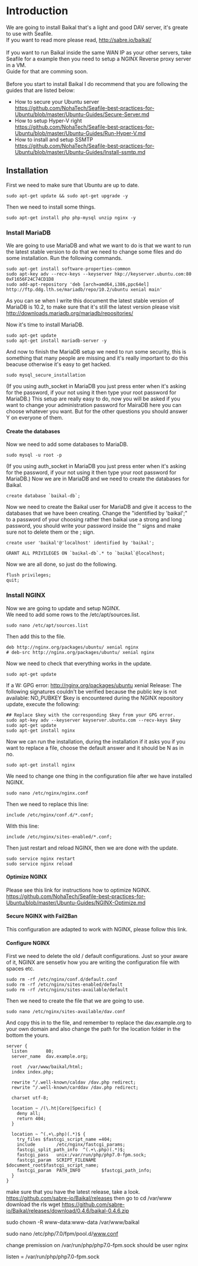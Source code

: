 # Introduction
We are going to install Baikal that's a light and good DAV server, it's greate to use with Seafile.<br>
If you want to read more please read, http://sabre.io/baikal/ <br>
<br>
If you want to run Baikal inside the same WAN IP as your other servers, take Seafile for a example then you need to setup a NGINX Reverse proxy server in a VM.<br>
Guide for that are comming soon.<br>
<br>
Before you start to install Baikal I do recommend that you are following the guides that are listed below:
* How to secure your Ubuntu server <br>
https://github.com/NohaTech/Seafile-best-practices-for-Ubuntu/blob/master/Ubuntu-Guides/Secure-Server.md
* How to setup Hyper-V right<br>
https://github.com/NohaTech/Seafile-best-practices-for-Ubuntu/blob/master/Ubuntu-Guides/Run-Hyper-V.md
* How to install and setup SSMTP<br>
https://github.com/NohaTech/Seafile-best-practices-for-Ubuntu/blob/master/Ubuntu-Guides/Install-ssmtp.md

## Installation
First we need to make sure that Ubuntu are up to date.
```
sudo apt-get update && sudo apt-get upgrade -y
```
Then we need to install some things.
```
sudo apt-get install php php-mysql unzip nginx -y
```

### Install MariaDB
We are going to use MariaDB and what we want to do is that we want to run the latest stable version to do that we need to change some files and do some installation.
Run the following commands.
```
sudo apt-get install software-properties-common
sudo apt-key adv --recv-keys --keyserver hkp://keyserver.ubuntu.com:80 0xF1656F24C74CD1D8
sudo add-apt-repository 'deb [arch=amd64,i386,ppc64el] http://ftp.ddg.lth.se/mariadb/repo/10.2/ubuntu xenial main'
```
As you can se when I write this document the latest stable version of MariaDB is 10.2, to make sure that it's still the latest version please visit http://downloads.mariadb.org/mariadb/repositories/ 

Now it's time to install MariaDB.
```
sudo apt-get update
sudo apt-get install mariadb-server -y
```
And now to finish the MariaDB setup we need to run some security, this is something that many people are missing and it's really important to do this beacuse otherwise it's easy to get hacked.
```
sudo mysql_secure_installation
```
(If you using auth_socket in MariaDB you just press enter when it's asking for the password, if your not using it then type your root password for MariaDB.)
This setup are really easy to do, now you will be asked if you want to change your administration password for MairaDB here you can choose whatever you want. But for the other questions you should answer Y on everyone of them.

#### Create the databases
Now we need to add some databases to MariaDB.
```
sudo mysql -u root -p
```
(If you using auth_socket in MariaDB you just press enter when it's asking for the password, if your not using it then type your root password for MariaDB.)
Now we are in MariaDB and we need to create the databases for Baikal.
```
create database `baikal-db`;
```
Now we need to create the Baikal user for MariaDB and give it access to the databases that we have been creating.
Change the "identified by 'baikal';" to a password of your choosing rather then baikal use a strong and long password, you should write your password inside the '' signs and make sure not to delete them or the ; sign.
```
create user 'baikal'@'localhost' identified by 'baikal';
 
GRANT ALL PRIVILEGES ON `baikal-db`.* to `baikal`@localhost;
```
Now we are all done, so just do the following.
```
flush privileges;
quit;
```

### Install NGINX
Now we are going to update and setup NGINX. <br>
We need to add some rows to the /etc/apt/sources.list.
```
sudo nano /etc/apt/sources.list
```
Then add this to the file.
```
deb http://nginx.org/packages/ubuntu/ xenial nginx
# deb-src http://nginx.org/packages/ubuntu/ xenial nginx
```
Now we need to check that everything works in the update.
```
sudo apt-get update
```
If a W: GPG error: http://nginx.org/packages/ubuntu xenial Release: The following signatures couldn't be verified because the public key is not available: NO_PUBKEY $key is encountered during the NGINX repository update, execute the following:
```
## Replace $key with the corresponding $key from your GPG error.
sudo apt-key adv --keyserver keyserver.ubuntu.com --recv-keys $key
sudo apt-get update
sudo apt-get install nginx
```
Now we can run the installation, during the installation if it asks you if you want to replace a file, choose the default answer and it should be N as in no.
```
sudo apt-get install nginx
```
We need to change one thing in the configuration file after we have installed NGINX.
```
sudo nano /etc/nginx/nginx.conf
```
Then we need to replace this line:
```
include /etc/nginx/conf.d/*.conf;
```
With this line:
```
include /etc/nginx/sites-enabled/*.conf;
```
Then just restart and reload NGINX, then we are done with the update.
```
sudo service nginx restart
sudo service nginx reload
```
#### Optimize NGINX
Please see this link for instructions how to optimize NGINX.<br>
https://github.com/NohaTech/Seafile-best-practices-for-Ubuntu/blob/master/Ubuntu-Guides/NGINX-Optimize.md <br>
#### Secure NGINX with Fail2Ban
This configuration are adapted to work with NGINX, please follow this link.<br>
#### Configure NGINX
First we need to delete the old / default configurations.
Just so your aware of it, NGINX are sensetiv how you are writing the configuration file with spaces etc.
```
sudo rm -rf /etc/nginx/conf.d/default.conf
sudo rm -rf /etc/nginx/sites-enabled/default
sudo rm -rf /etc/nginx/sites-available/default
```
Then we need to create the file that we are going to use.
```
sudo nano /etc/nginx/sites-available/dav.conf
```
And copy this in to the file, and remember to replace the dav.example.org to your own domain and also change the path for the location folder in the bottom the yours.
```
server {
  listen       80;
  server_name  dav.example.org;

  root  /var/www/baikal/html;
  index index.php;

  rewrite ^/.well-known/caldav /dav.php redirect;
  rewrite ^/.well-known/carddav /dav.php redirect;

  charset utf-8;

  location ~ /(\.ht|Core|Specific) {
    deny all;
    return 404;
  }

  location ~ ^(.+\.php)(.*)$ {
    try_files $fastcgi_script_name =404;
    include        /etc/nginx/fastcgi_params;
    fastcgi_split_path_info  ^(.+\.php)(.*)$;
    fastcgi_pass   unix:/var/run/php/php7.0-fpm.sock;
    fastcgi_param  SCRIPT_FILENAME  $document_root$fastcgi_script_name;
    fastcgi_param  PATH_INFO        $fastcgi_path_info;
  }
}
```


make sure that you have the latest release, take a look.
https://github.com/sabre-io/Baikal/releases
then go to
cd /var/www
download the rls
wget https://github.com/sabre-io/Baikal/releases/download/0.4.6/baikal-0.4.6.zip

sudo chown -R www-data:www-data /var/www/baikal


sudo nano /etc/php/7.0/fpm/pool.d/www.conf

change premission on /var/run/php/php7.0-fpm.sock should be user nginx

listen = /var/run/php/php7.0-fpm.sock
